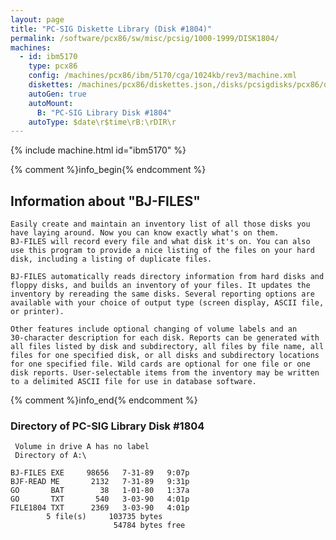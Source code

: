 ```yaml
---
layout: page
title: "PC-SIG Diskette Library (Disk #1804)"
permalink: /software/pcx86/sw/misc/pcsig/1000-1999/DISK1804/
machines:
  - id: ibm5170
    type: pcx86
    config: /machines/pcx86/ibm/5170/cga/1024kb/rev3/machine.xml
    diskettes: /machines/pcx86/diskettes.json,/disks/pcsigdisks/pcx86/diskettes.json
    autoGen: true
    autoMount:
      B: "PC-SIG Library Disk #1804"
    autoType: $date\r$time\rB:\rDIR\r
---
```


{% include machine.html id="ibm5170" %}

{% comment %}info_begin{% endcomment %}

## Information about "BJ-FILES"

    Easily create and maintain an inventory list of all those disks you
    have laying around. Now you can know exactly what's on them.
    BJ-FILES will record every file and what disk it's on. You can also
    use this program to provide a nice listing of the files on your hard
    disk, including a listing of duplicate files.
    
    BJ-FILES automatically reads directory information from hard disks and
    floppy disks, and builds an inventory of your files. It updates the
    inventory by rereading the same disks. Several reporting options are
    available with your choice of output type (screen display, ASCII file,
    or printer).
    
    Other features include optional changing of volume labels and an
    30-character description for each disk. Reports can be generated with
    all files listed by disk and subdirectory, all files by file name, all
    files for one specified disk, or all disks and subdirectory locations
    for one specified file. Wild cards are optional for one file or one
    disk reports. User-selectable items from the inventory may be written
    to a delimited ASCII file for use in database software.
{% comment %}info_end{% endcomment %}


### Directory of PC-SIG Library Disk #1804

     Volume in drive A has no label
     Directory of A:\

    BJ-FILES EXE     98656   7-31-89   9:07p
    BJF-READ ME       2132   7-31-89   9:31p
    GO       BAT        38   1-01-80   1:37a
    GO       TXT       540   3-03-90   4:01p
    FILE1804 TXT      2369   3-03-90   4:01p
            5 file(s)     103735 bytes
                           54784 bytes free
